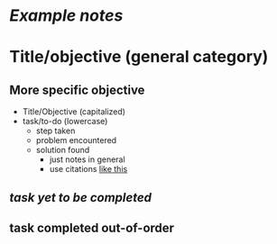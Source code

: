   *Example notes*
===================

# Title/objective (general category)
## More specific objective
  + Title/Objective (capitalized)
  + task/to-do (lowercase)
    - step taken
    - problem encountered
    - solution found
      - just notes in general
      - use citations [like this][example1]
## *task yet to be completed*
## task completed out-of-order

[example1]: https://www.example.com "Title"

